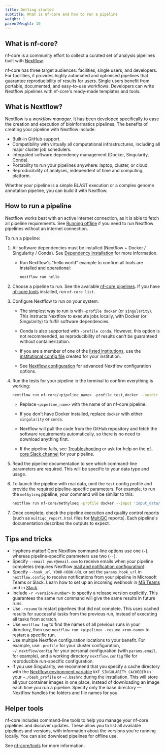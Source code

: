 ```yaml
---
title: Getting started
subtitle: What is nf-core and how to run a pipeline
weight: 1
parentWeight: 10
---
```


## What is nf-core?

nf-core is a community effort to collect a curated set of analysis pipelines built with [Nextflow](https://www.nextflow.io/docs/latest/index.html).

nf-core has three target audiences: facilities, single users, and developers.
For facilities, it provides highly automated and optimised pipelines that guarantee reproducibility of results for users.
Single users benefit from portable, documented, and easy-to-use workflows.
Developers can write Nextflow pipelines with nf-core's ready-made templates and tools.

## What is Nextflow?

Nextflow is a _workflow manager_.
It has been developed specifically to ease the creation and execution of bioinformatics pipelines.
The benefits of creating your pipeline with Nextflow include:

- Built-in GitHub support.
- Compatibility with virtually all computational infrastructures, including all major cluster job schedulers.
- Integrated software dependency management (Docker, Singularity, Conda).
- Portability to run your pipelines anywhere: laptop, cluster, or cloud.
- Reproducibility of analyses, independent of time and computing platform.

Whether your pipeline is a simple BLAST execution or a complex genome annotation pipeline, you can build it with Nextflow.

## How to run a pipeline

Nextflow works best with an active internet connection, as it is able to fetch all pipeline requirements. See [Running offline](offline.md) if you need to run Nextflow pipelines without an internet connection.

To run a pipeline:

1. All software dependencies must be installed (Nextflow + Docker / Singularity / Conda). See [Dependency installation](installation.md) for more information.

   - Run Nextflow's "hello world" example to confirm all tools are installed and operational:

     ```bash
     nextflow run hello
     ```

2. Choose a pipeline to run. See the available [nf-core pipelines](https://nf-co.re/pipelines). If you have [nf-core tools](https://nf-co.re/tools) installed, run `nf-core list`.

3. Configure Nextflow to run on your system:

   - The simplest way to run is with `-profile docker` (or `singularity`). This instructs Nextflow to execute jobs locally, with Docker (or Singularity) to fulfill software dependencies.

   - Conda is also supported with `-profile conda`. However, this option is not recommended, as reproducibility of results can't be guaranteed without containerization.

   - If you are a member of one of the [listed institutions](https://github.com/nf-core/configs#documentation), use the [institutional config file](https://github.com/nf-core/configs/tree/master/conf) created for your institution.

   - See [Nextflow configuration](https://nf-co.re/docs/usage/getting_started/configuration) for advanced Nextflow configuration options.

4. Run the tests for your pipeline in the terminal to confirm everything is working:

   ```bash
   nextflow run nf-core/<pipeline_name> -profile test,docker --outdir <OUTDIR>
   ```

   - Replace `<pipeline_name>` with the name of an nf-core pipeline.

   - If you don't have Docker installed, replace `docker` with either `singularity` or `conda`.

   - Nextflow will pull the code from the GitHub repository and fetch the software requirements automatically, so there is no need to download anything first.

   - If the pipeline fails, see [Troubleshooting](troubleshooting.md) or ask for help on the [nf-core Slack channel](https://nf-co.re/join) for your pipeline.

5. Read the pipeline documentation to see which command-line parameters are required. This will be specific to your data type and usage.

6. To launch the pipeline with real data, omit the `test` config profile and provide the required pipeline-specific parameters. For example, to run the `methylseq` pipeline, your command will be similar to this:

   ```bash
   nextflow run nf-core/methylseq -profile docker --input 'input_data/*.fastq.gz' --outdir myproj/results --genome GRCh38
   ```

7. Once complete, check the pipeline execution and quality control reports (such as `multiqc_report.html` files for [MultiQC](https://multiqc.info/docs/usage/pipelines/#nextflow) reports). Each pipeline's documentation describes the outputs to expect.

## Tips and tricks

- Hyphens matter! Core Nextflow command-line options use one (`-`), whereas pipeline-specific parameters use two (`--`).
- Specify `--email your@email.com` to receive emails when your pipeline completes (requires Nextflow [mail and notification configuration](https://www.nextflow.io/docs/latest/mail.html#mail-configuration)).
- Specify `--hook_url YOUR-HOOK-URL` or set the `params.hook_url` in `nextflow.config` to receive notifications from your pipeline in Microsoft Teams or Slack. Learn how to set up an incoming webhook in [MS Teams](https://learn.microsoft.com/en-us/microsoftteams/platform/webhooks-and-connectors/how-to/add-incoming-webhook?tabs=dotnet) and in [Slack](https://api.slack.com/messaging/webhooks).
- Include `-r <version-number>` to specify a release version explicitly. This guarantees the same run command will give the same results in future runs.
- Use `-resume` to restart pipelines that did not complete. This uses cached results for successful tasks from the previous run, instead of executing all tasks from scratch.
- Use `nextflow log` to find the names of all previous runs in your directory, then use `nextflow run <pipeline> -resume <run-name>` to restart a specific run.
- Use multiple Nextflow configuration locations to your benefit. For example, use `-profile` for your cluster configuration, `~/.nextflow/config` for your personal configuration (with `params.email`, for example), and a working directory `nextflow.config` file for reproducible run-specific configuration.
- If you use Singularity, we recommend that you specify a cache directory with the [Nextflow environment variable](https://www.nextflow.io/docs/latest/config.html#environment-variables) `NXF_SINGULARITY_CACHEDIR` in your `~./bash_profile` or `~/.bashrc` during the installation. This will store all your container images in one place, instead of downloading an image each time you run a pipeline. Specify only the base directory — Nextflow handles the folders and file names for you.

## Helper tools

nf-core includes command-line tools to help you manage your nf-core pipelines and discover updates.
These allow you to list all available pipelines and versions, with information about the versions you're running locally.
You can also download pipelines for offline use.

See [nf-core/tools](/docs/nf-core-tools) for more information.
